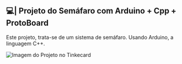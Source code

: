 ## 💻| Projeto do Semáfaro com Arduino + Cpp + ProtoBoard

  Este projeto, trata-se de um sistema de semáfaro. Usando Arduino, a linguagem C++.

![Imagem do Projeto no Tinkecard](https://github.com/user-attachments/assets/49206bc0-7cde-4ada-b7f5-ab6e50eed3be)
